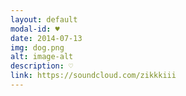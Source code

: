 ```yaml
---
layout: default
modal-id: ♥
date: 2014-07-13
img: dog.png
alt: image-alt
description: ♡
link: https://soundcloud.com/zikkkiii
---
```

